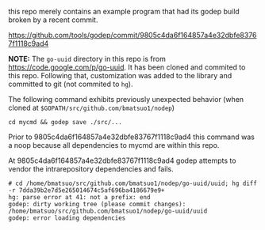 this repo merely contains an example program that had its godep build broken by
a recent commit.

https://github.com/tools/godep/commit/9805c4da6f164857a4e32dbfe83767f1118c9ad4

**NOTE:** The `go-uuid` directory in this repo is from
https://code.google.com/p/go-uuid.  It has been cloned and commited to this
repo.  Following that, customization was added to the library and committed to
git (not commited to `hg`).

The following command exhibits previously unexpected behavior (when cloned at
`$GOPATH/src/github.com/bmatsuo1/nodep`)

    cd mycmd && godep save ./src/...

Prior to 9805c4da6f164857a4e32dbfe83767f1118c9ad4 this command was a noop
because all dependencies to mycmd are within this repo.

At 9805c4da6f164857a4e32dbfe83767f1118c9ad4 godep attempts to vendor the
intrarepository dependencies and fails.

```
# cd /home/bmatsuo/src/github.com/bmatsuo1/nodep/go-uuid/uuid; hg diff -r 7dda39b2e7d5e265014674c5af696ba4186679e9+
hg: parse error at 41: not a prefix: end
godep: dirty working tree (please commit changes): /home/bmatsuo/src/github.com/bmatsuo1/nodep/go-uuid/uuid
godep: error loading dependencies
```

